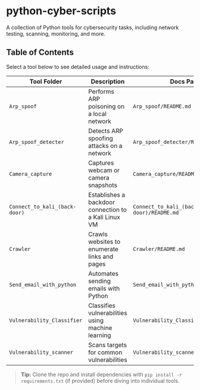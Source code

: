 # python-cyber-scripts

A collection of Python tools for cybersecurity tasks, including network testing, scanning, monitoring, and more.

## Table of Contents

Select a tool below to see detailed usage and instructions:

| Tool Folder                   | Description                                          | Docs Path                               |
| ----------------------------- | ---------------------------------------------------- | --------------------------------------- |
| `Arp_spoof`                   | Performs ARP poisoning on a local network            | `Arp_spoof/README.md`                   |
| `Arp_spoof_detecter`          | Detects ARP spoofing attacks on a network            | `Arp_spoof_detecter/README.md`          |
| `Camera_capture`              | Captures webcam or camera snapshots                  | `Camera_capture/README.md`              |
| `Connect_to_kali_(back-door)` | Establishes a backdoor connection to a Kali Linux VM | `Connect_to_kali_(back-door)/README.md` |
| `Crawler`                     | Crawls websites to enumerate links and pages         | `Crawler/README.md`                     |
| `Send_email_with_python`      | Automates sending emails with Python                 | `Send_email_with_python/README.md`      |
| `Vulnerability_Classifier`    | Classifies vulnerabilities using machine learning    | `Vulnerability_Classifier/README.md`    |
| `Vulnerability_scanner`       | Scans targets for common vulnerabilities             | `Vulnerability_scanner/README.md`       |

> **Tip:** Clone the repo and install dependencies with `pip install -r requirements.txt` (if provided) before diving into individual tools.
